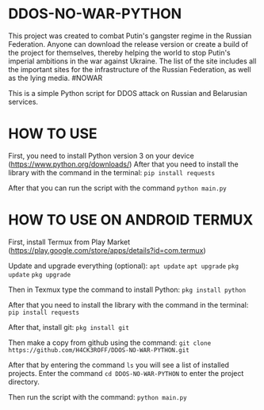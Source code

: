 # DDOS-NO-WAR-PYTHON

This project was created to combat Putin's gangster regime in the Russian Federation. Anyone can download the release version or create a build of the project for themselves, thereby helping the world to stop Putin's imperial ambitions in the war against Ukraine. The list of the site includes all the important sites for the infrastructure of the Russian Federation, as well as the lying media. #NOWAR

This is a simple Python script for DDOS attack on Russian and Belarusian services.

# HOW TO USE

First, you need to install Python version 3 on your device (https://www.python.org/downloads/)
After that you need to install the library with the command in the terminal:
`pip install requests`

After that you can run the script with the command
`python main.py`

# HOW TO USE ON ANDROID TERMUX

First, install Termux from Play Market (https://play.google.com/store/apps/details?id=com.termux)

Update and upgrade everything (optional):
`apt update`
`apt upgrade`
`pkg update`
`pkg upgrade`

Then in Texmux type the command to install Python:
`pkg install python`

After that you need to install the library with the command in the terminal:
`pip install requests`


After that, install git:
`pkg install git`

Then make a copy from github using the command: 
`git clone https://github.com/H4CK3ROFF/DDOS-NO-WAR-PYTHON.git`

After that by entering the command `ls` you will see a list of installed projects.
Enter the command `cd DDOS-NO-WAR-PYTHON` to enter the project directory.

Then run the script with the command:
`python main.py`



